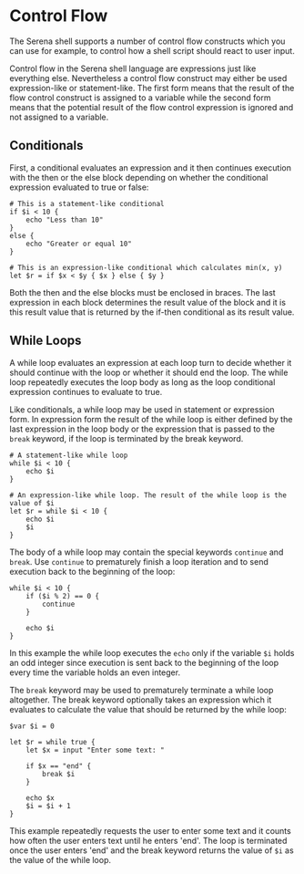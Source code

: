 # Control Flow

The Serena shell supports a number of control flow constructs which you can use for example, to control how a shell script should react to user input.

Control flow in the Serena shell language are expressions just like everything else. Nevertheless a control flow construct may either be used expression-like or statement-like. The first form means that the result of the flow control construct is assigned to a variable while the second form means that the potential result of the flow control expression is ignored and not assigned to a variable.

## Conditionals

First, a conditional evaluates an expression and it then continues execution with the then or the else block depending on whether the conditional expression evaluated to true or false:

```
# This is a statement-like conditional
if $i < 10 {
    echo "Less than 10"
}
else {
    echo "Greater or equal 10"
}

# This is an expression-like conditional which calculates min(x, y)
let $r = if $x < $y { $x } else { $y }
```

Both the then and the else blocks must be enclosed in braces. The last expression in each block determines the result value of the block and it is this result value that is returned by the if-then conditional as its result value.

## While Loops

A while loop evaluates an expression at each loop turn to decide whether it should continue with the loop or whether it should end the loop. The while loop repeatedly executes the loop body as long as the loop conditional expression continues to evaluate to true.

Like conditionals, a while loop may be used in statement or expression form. In expression form the result of the while loop is either defined by the last expression in the loop body or the expression that is passed to the `break` keyword, if the loop is terminated by the break keyword.

```
# A statement-like while loop
while $i < 10 {
    echo $i
}

# An expression-like while loop. The result of the while loop is the value of $i
let $r = while $i < 10 {
    echo $i
    $i
}
```

The body of a while loop may contain the special keywords `continue` and `break`. Use `continue` to prematurely finish a loop iteration and to send execution back to the beginning of the loop:

```
while $i < 10 {
    if ($i % 2) == 0 {
        continue
    }

    echo $i
}
```

In this example the while loop executes the `echo` only if the variable `$i` holds an odd integer since execution is sent back to the beginning of the loop every time the variable holds an even integer.

The `break` keyword may be used to prematurely terminate a while loop altogether. The break keyword optionally takes an expression which it evaluates to calculate the value that should be returned by the while loop:

```
$var $i = 0

let $r = while true {
    let $x = input "Enter some text: "

    if $x == "end" {
        break $i
    }

    echo $x
    $i = $i + 1
}
```

This example repeatedly requests the user to enter some text and it counts how often the user enters text until he enters 'end'. The loop is terminated once the user enters 'end' and the break keyword returns the value of `$i` as the value of the while loop.
